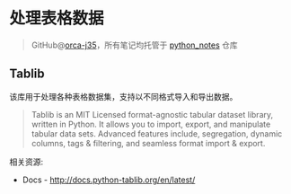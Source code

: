 # 处理表格数据
> GitHub@[orca-j35](https://github.com/orca-j35)，所有笔记均托管于 [python_notes](https://github.com/orca-j35/python_notes) 仓库

## Tablib

该库用于处理各种表格数据集，支持以不同格式导入和导出数据。

> Tablib is an MIT Licensed format-agnostic tabular dataset library, written in Python. It allows you to import, export, and manipulate tabular data sets. Advanced features include, segregation, dynamic columns, tags & filtering, and seamless format import & export.

相关资源:

- Docs - http://docs.python-tablib.org/en/latest/

